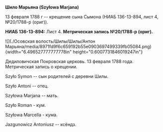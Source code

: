 **Шило Марьяна (Szyłowa Marjana)**

13 февраля 1788 г -- крещение сына Сымона (НИАБ 136-13-894, лист 4,
№20/1788-р (ориг)).

**НИАБ 136-13-894:** Лист 4. **Метрическая запись №20/1788-р (ориг).**

![](./Осовская волость/Шилы/Шилы/Антон Марьяна/media/8971fd9f6c659192b55e0903697499339fb05084.png){width="6.496527777777778in"
height="0.6007731846019247in"}

Дедиловичская Покровская церковь. 13 февраля 1788 года. Метрическая
запись о крещении.

Szyło Symon -- сын родителей с деревни Шилы.

Szyło Antoni -- отец.

Szyłowa Marjana -- мать.

Szyło Roman - кум.

Szyłowa Marcella - кума.

Jazgunowicz Antoniusz -- ксёндз.
